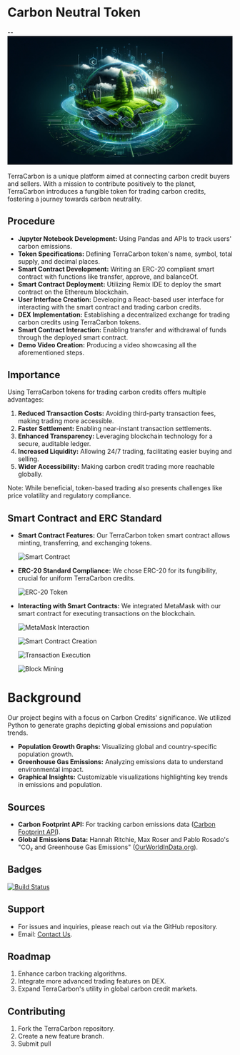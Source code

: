 # Carbon Neutral Token
-- 
![TerraCarbon Header](headerterracarbon.png)

TerraCarbon is a unique platform aimed at connecting carbon credit buyers and sellers. With a mission to contribute positively to the planet, TerraCarbon introduces a fungible token for trading carbon credits, fostering a journey towards carbon neutrality.

## Procedure

- **Jupyter Notebook Development:** Using Pandas and APIs to track users' carbon emissions.
- **Token Specifications:** Defining TerraCarbon token's name, symbol, total supply, and decimal places.
- **Smart Contract Development:** Writing an ERC-20 compliant smart contract with functions like transfer, approve, and balanceOf.
- **Smart Contract Deployment:** Utilizing Remix IDE to deploy the smart contract on the Ethereum blockchain.
- **User Interface Creation:** Developing a React-based user interface for interacting with the smart contract and trading carbon credits.
- **DEX Implementation:** Establishing a decentralized exchange for trading carbon credits using TerraCarbon tokens.
- **Smart Contract Interaction:** Enabling transfer and withdrawal of funds through the deployed smart contract.
- **Demo Video Creation:** Producing a video showcasing all the aforementioned steps.

## Importance

Using TerraCarbon tokens for trading carbon credits offers multiple advantages:

1. **Reduced Transaction Costs:** Avoiding third-party transaction fees, making trading more accessible.
2. **Faster Settlement:** Enabling near-instant transaction settlements.
3. **Enhanced Transparency:** Leveraging blockchain technology for a secure, auditable ledger.
4. **Increased Liquidity:** Allowing 24/7 trading, facilitating easier buying and selling.
5. **Wider Accessibility:** Making carbon credit trading more reachable globally.

Note: While beneficial, token-based trading also presents challenges like price volatility and regulatory compliance.

## Smart Contract and ERC Standard

- **Smart Contract Features:** Our TerraCarbon token smart contract allows minting, transferring, and exchanging tokens.

  ![Smart Contract](https://github.com/reidema/Group_5_Project/assets/117589787/2eea5d3d-00f5-496c-8c68-ffd707500956)

- **ERC-20 Standard Compliance:** We chose ERC-20 for its fungibility, crucial for uniform TerraCarbon credits.

  ![ERC-20 Token](https://github.com/reidema/Group_5_Project/assets/117589787/a6114096-a464-425b-8b64-bef5cc35b2ea)

- **Interacting with Smart Contracts:** We integrated MetaMask with our smart contract for executing transactions on the blockchain.

  ![MetaMask Interaction](https://github.com/reidema/Group_5_Project/assets/117589787/7044d25d-f19a-469a-afb5-9477cb4eed77)

  ![Smart Contract Creation](https://github.com/reidema/Group_5_Project/assets/117589787/7acc6602-c628-4b7d-b84e-c5db7c754c25)

  ![Transaction Execution](https://github.com/reidema/Group_5_Project/assets/117589787/bd911a83-f3a7-42b1-bfc8-8b12292c6ad3)

  ![Block Mining](https://github.com/reidema/Group_5_Project/assets/117589787/40f803fc-770e-4f75-8b4d-85ae45013f53)

# Background

Our project begins with a focus on Carbon Credits' significance. We utilized Python to generate graphs depicting global emissions and population trends.

- **Population Growth Graphs:** Visualizing global and country-specific population growth.
- **Greenhouse Gas Emissions:** Analyzing emissions data to understand environmental impact.
- **Graphical Insights:** Customizable visualizations highlighting key trends in emissions and population.

## Sources

- **Carbon Footprint API:** For tracking carbon emissions data ([Carbon Footprint API](https://rapidapi.com/carbonandmore-carbonandmore-default/api/carbonfootprint1)).
- **Global Emissions Data:** Hannah Ritchie, Max Roser and Pablo Rosado's "CO₂ and Greenhouse Gas Emissions" ([OurWorldInData.org](https://ourworldindata.org/co2-and-greenhouse-gas-emissions)).

## Badges

[![Build Status](https://img.shields.io/badge/Build-Passing-brightgreen)](https://github.com/TerraCarbon/CarbonNeutralToken)

## Support

- For issues and inquiries, please reach out via the GitHub repository.
- Email: [Contact Us](mailto:mohjaiswal@gmail.com).

## Roadmap

1. Enhance carbon tracking algorithms.
2. Integrate more advanced trading features on DEX.
3. Expand TerraCarbon's utility in global carbon credit markets.

## Contributing

1. Fork the TerraCarbon repository.
2. Create a new feature branch.
3. Submit pull
